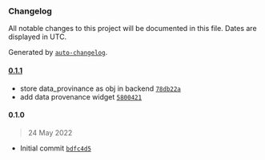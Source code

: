 ### Changelog

All notable changes to this project will be documented in this file. Dates are displayed in UTC.

Generated by [`auto-changelog`](https://github.com/CookPete/auto-changelog).

#### [0.1.1](https://github.com/eea/volto-widget-dataprovenance/compare/0.1.0...0.1.1)

- store data_provinance as obj in backend [`78db22a`](https://github.com/eea/volto-widget-dataprovenance/commit/78db22ab550f3a0363fafd2c75d84ed2a087db1b)
- add data provenance widget [`5800421`](https://github.com/eea/volto-widget-dataprovenance/commit/5800421466ad9e14f0bd2ee4a94c7a14bfed72ed)

#### 0.1.0

> 24 May 2022

- Initial commit [`bdfc4d5`](https://github.com/eea/volto-widget-dataprovenance/commit/bdfc4d54dcd8673838e81c362e8872d4b7530643)
